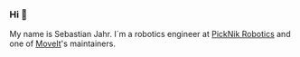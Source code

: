 ### Hi 👋

My name is Sebastian Jahr. I´m a robotics engineer at [PickNik Robotics](https://picknik.ai/) and one of [MoveIt](https://moveit.ros.org/)'s maintainers.

<!--
**sjahr/sjahr** is a ✨ _special_ ✨ repository because its `README.md` (this file) appears on your GitHub profile.

Here are some ideas to get you started:

- 🔭 I’m currently working on ...
- 🌱 I’m currently learning ...
- 👯 I’m looking to collaborate on ...
- 🤔 I’m looking for help with ...
- 💬 Ask me about ...
- 📫 How to reach me: ...
- 😄 Pronouns: ...
- ⚡ Fun fact: ...
-->

